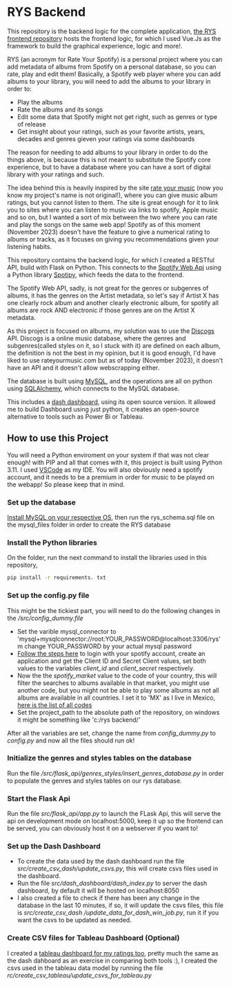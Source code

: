 # RYS Backend

This repository is the backend logic for the complete application, [the RYS frontend repository](https://github.com/litepast/rys-frontend) hosts the frontend logic, for which I used Vue.Js as the framework to build the graphical experience, logic and more!.

RYS (an acronym for Rate Your Spotify) is a personal project where you can add metadata of albums from Spotify on a personal database, so you can rate, play and edit them! Basically, a Spotify web player where you can add albums to your library, you will need to add the albums to your library in order to:

* Play the albums
* Rate the albums and its songs
* Edit some data that Spotify might not get right, such as genres or type of release 
* Get insight about your ratings, such as your favorite artists, years, decades and genres gieven your ratings via some dashboards

The reason for needing to add albums to your library in order to do the things above, is because this is not meant to substitute the Spotify core experience, but to have a database where you can have a sort of digital library with your ratings and such.

The idea behind this is heavily inspired by the site [rate your music](www.rateyourmusic.com) (now you know my project's name is not original!), where you can give music album ratings, but you cannot listen to them. The site is great enough for it to link you to sites where you can listen to music via links to spotify, Apple music and so on, but I wanted a sort of mix between the two where you can rate and play the songs on the same web app! Spotify as of this moment (November 2023) doesn't have the feature to give a numerical rating to albums or tracks, as it focuses on giving you recommendations given your listening habits.

This repository contains the backend logic, for which I created a RESTful API, build with Flask on Python. This connects to the [Spotify Web Api](https://developer.spotify.com/documentation/web-api) using a Python library [Spotipy](https://spotipy.readthedocs.io/en/2.22.1/), which feeds the data to the frontend.

The Spotify Web API, sadly, is not great for the genres or subgenres of albums, it has the genres on the Artist metadata, so let's say if Artist X has one clearly rock album and another clearly electronic album, for spotify all albums are rock AND electronic if those genres are on the Artist X metadata.

As this project is focused on albums, my solution was to use the [Discogs](https://www.discogs.com/) API. Discogs is a online music database, where the genres and subgenres(called styles on it, so I stuck with it) are defined on each album, the definition is not the best in my opinion, but it is good enough, I'd have liked to use rateyourmusic.com but as of today (November 2023), it doesn't have an API and it doesn't allow webscrapping either. 

The database is built using [MySQL](https://www.mysql.com/), and the operations are all on python using [SQLAlchemy](https://www.sqlalchemy.org/), which connects to the MySQL database.

This includes a [dash dashboard](https://plotly.com/dash/), using its open source version. It allowed me to build Dashboard using just python, it creates an open-source alternative to tools such as Power Bi or Tableau.

## How to use this Project

You will need a Python enviroment on your system if that was not clear enough! with PIP and all that comes with it, this project is built using Python 3.11. I used [VSCode](https://code.visualstudio.com/) as my IDE.
You will also obviously need a spotify account, and it needs to be a premium in order for music to be played on the webapp! So please keep that in mind.

### Set up the database

[Install MySQL on your respective OS](https://dev.mysql.com/doc/refman/8.2/en/installing.html), then run the rys_schema.sql file on the mysql_files folder in order to create the RYS database

### Install the Python libraries

On the folder, run the next command to install the libraries used in this repository,
```sh
pip install -r requirements. txt
```

### Set up the config.py file

This might be the tickiest part, you will need to do the following changes in the */src/config_dummy.file*

* Set the varible mysql_connector to 'mysql+mysqlconnector://root:YOUR_PASSWORD@localhost:3306/rys'm change YOUR_PASSWORD by your actual mysql password
* [Follow the steps here](https://developer.spotify.com/documentation/web-api) to login with your spotify account, create an application and get the Client ID and Secret Client values, set both values to the variables *client_id* and *client_secret* respectively.
* Now the the *spotify_market* value to the code of your country, this will filter the searches to albums available in that market, you might use another code, but you might not be able to play some albums as not all albums are available in all countries. I set it to 'MX' as I live in Mexico, [here is the list of all codes](https://en.wikipedia.org/wiki/ISO_3166-1_alpha-2#Officially_assigned_code_elements)
* Set the project_path to the absolute path of the repository, on windows it might be something like 'c:/rys backend/'

After all the variables are set, change the name from *config_dummy.py* to *config.py* and now all the files should run ok!


### Initialize the genres and styles tables on the database 

Run the file */src/flask_api/genres_styles/insert_genres_database.py* in order to populate the genres and styles tables on our rys database.

### Start the Flask Api
Run the file *src/flask_api/app.py* to launch the FLask Api, this will serve the api on development mode on localhost:5000, keep it up so the frontend can be served, you can obviously host it on a webserver if you want to!

### Set up the Dash Dashboard
* To create the data used by the dash dashboard run the file *src/create_csv_dash/update_csvs.py*, this will create csvs files used in the dashboard.
* Run the file *src/dash_dashboard/dash_index.py* to server the dash dashboard, by default it will be hosted on localhost:8050
* I also created a file to check if there has been any change in the database in the last 10 minutes, if so, it will update the csvs files, this file is *src/create_csv_dash
/update_data_for_dash_win_job.py*, run it if you want the csvs to be updated as needed.

### Create CSV files for Tableau Dashboard (Optional)
I created a [tableau dashboard for my ratings too](https://public.tableau.com/views/MySpotifyRatingDashboard/MyRYSRatingsStats?:language=es-ES&:display_count=n&:origin=viz_share_link), pretty much the same as the dash dahboard as an exercise in comparing both tools :), I created the csvs used in the tableau data model by running the file *rc/create_csv_tableau/update_csvs_for_tableau.py*


